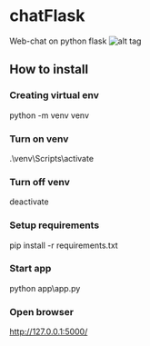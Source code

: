 # chatFlask
Web-chat on python flask
![alt tag](https://github.com/Gi3a/chatFlask/blob/main/screen.png)

## How to install
### Creating virtual env
python -m venv venv

### Turn on venv
.\venv\Scripts\activate

### Turn off venv
deactivate

### Setup requirements
pip install -r requirements.txt

### Start app
python app\app.py

### Open browser
http://127.0.0.1:5000/